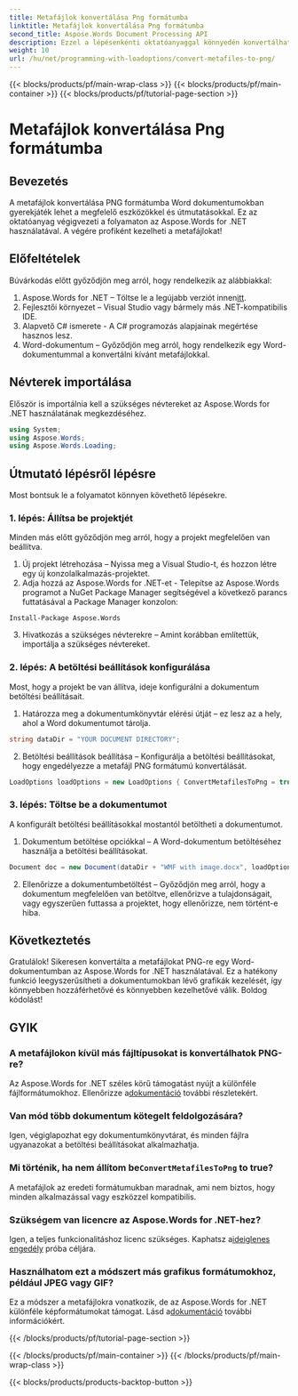 ```yaml
---
title: Metafájlok konvertálása Png formátumba
linktitle: Metafájlok konvertálása Png formátumba
second_title: Aspose.Words Document Processing API
description: Ezzel a lépésenkénti oktatóanyaggal könnyedén konvertálhat metafájlokat PNG-formátumba Word dokumentumokban az Aspose.Words for .NET segítségével. Egyszerűsítse dokumentumkezelését.
weight: 10
url: /hu/net/programming-with-loadoptions/convert-metafiles-to-png/
---
```


{{< blocks/products/pf/main-wrap-class >}}
{{< blocks/products/pf/main-container >}}
{{< blocks/products/pf/tutorial-page-section >}}

# Metafájlok konvertálása Png formátumba

## Bevezetés

A metafájlok konvertálása PNG formátumba Word dokumentumokban gyerekjáték lehet a megfelelő eszközökkel és útmutatásokkal. Ez az oktatóanyag végigvezeti a folyamaton az Aspose.Words for .NET használatával. A végére profiként kezelheti a metafájlokat!

## Előfeltételek

Búvárkodás előtt győződjön meg arról, hogy rendelkezik az alábbiakkal:

1.  Aspose.Words for .NET – Töltse le a legújabb verziót innen[itt](https://releases.aspose.com/words/net/).
2. Fejlesztői környezet – Visual Studio vagy bármely más .NET-kompatibilis IDE.
3. Alapvető C# ismerete - A C# programozás alapjainak megértése hasznos lesz.
4. Word-dokumentum – Győződjön meg arról, hogy rendelkezik egy Word-dokumentummal a konvertálni kívánt metafájlokkal.

## Névterek importálása

Először is importálnia kell a szükséges névtereket az Aspose.Words for .NET használatának megkezdéséhez.

```csharp
using System;
using Aspose.Words;
using Aspose.Words.Loading;
```

## Útmutató lépésről lépésre

Most bontsuk le a folyamatot könnyen követhető lépésekre.

### 1. lépés: Állítsa be projektjét

Minden más előtt győződjön meg arról, hogy a projekt megfelelően van beállítva.

1. Új projekt létrehozása – Nyissa meg a Visual Studio-t, és hozzon létre egy új konzolalkalmazás-projektet.
2. Adja hozzá az Aspose.Words for .NET-et - Telepítse az Aspose.Words programot a NuGet Package Manager segítségével a következő parancs futtatásával a Package Manager konzolon:

```shell
Install-Package Aspose.Words
```

3. Hivatkozás a szükséges névterekre – Amint korábban említettük, importálja a szükséges névtereket.

### 2. lépés: A betöltési beállítások konfigurálása

Most, hogy a projekt be van állítva, ideje konfigurálni a dokumentum betöltési beállításait.

1. Határozza meg a dokumentumkönyvtár elérési útját – ez lesz az a hely, ahol a Word dokumentumot tárolja.

```csharp
string dataDir = "YOUR DOCUMENT DIRECTORY";
```

2. Betöltési beállítások beállítása – Konfigurálja a betöltési beállításokat, hogy engedélyezze a metafájl PNG formátumú konvertálását.

```csharp
LoadOptions loadOptions = new LoadOptions { ConvertMetafilesToPng = true };
```

### 3. lépés: Töltse be a dokumentumot

A konfigurált betöltési beállításokkal mostantól betöltheti a dokumentumot.

1. Dokumentum betöltése opciókkal – A Word-dokumentum betöltéséhez használja a betöltési beállításokat.

```csharp
Document doc = new Document(dataDir + "WMF with image.docx", loadOptions);
```

2. Ellenőrizze a dokumentumbetöltést – Győződjön meg arról, hogy a dokumentum megfelelően van betöltve, ellenőrizve a tulajdonságait, vagy egyszerűen futtassa a projektet, hogy ellenőrizze, nem történt-e hiba.

## Következtetés

Gratulálok! Sikeresen konvertálta a metafájlokat PNG-re egy Word-dokumentumban az Aspose.Words for .NET használatával. Ez a hatékony funkció leegyszerűsítheti a dokumentumokban lévő grafikák kezelését, így könnyebben hozzáférhetővé és könnyebben kezelhetővé válik. Boldog kódolást!

## GYIK

### A metafájlokon kívül más fájltípusokat is konvertálhatok PNG-re?
 Az Aspose.Words for .NET széles körű támogatást nyújt a különféle fájlformátumokhoz. Ellenőrizze a[dokumentáció](https://reference.aspose.com/words/net/) további részletekért.

### Van mód több dokumentum kötegelt feldolgozására?
Igen, végiglapozhat egy dokumentumkönyvtárat, és minden fájlra ugyanazokat a betöltési beállításokat alkalmazhatja.

###  Mi történik, ha nem állítom be`ConvertMetafilesToPng` to true?
A metafájlok az eredeti formátumukban maradnak, ami nem biztos, hogy minden alkalmazással vagy eszközzel kompatibilis.

### Szükségem van licencre az Aspose.Words for .NET-hez?
 Igen, a teljes funkcionalitáshoz licenc szükséges. Kaphatsz a[ideiglenes engedély](https://purchase.aspose.com/temporary-license/) próba céljára.

### Használhatom ezt a módszert más grafikus formátumokhoz, például JPEG vagy GIF?
 Ez a módszer a metafájlokra vonatkozik, de az Aspose.Words for .NET különféle képformátumokat támogat. Lásd a[dokumentáció](https://reference.aspose.com/words/net/) további információkért.

{{< /blocks/products/pf/tutorial-page-section >}}

{{< /blocks/products/pf/main-container >}}
{{< /blocks/products/pf/main-wrap-class >}}

{{< blocks/products/products-backtop-button >}}
